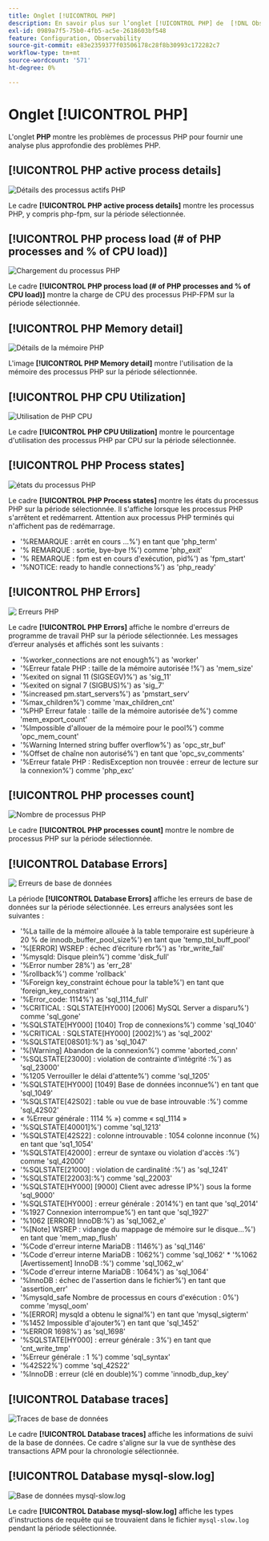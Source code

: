 ```yaml
---
title: Onglet [!UICONTROL PHP]
description: En savoir plus sur l’onglet [!UICONTROL PHP] de  [!DNL Observation for Adobe Commerce].
exl-id: 0989a7f5-75b0-4fb5-ac5e-2618603bf548
feature: Configuration, Observability
source-git-commit: e83e2359377f03506178c28f8b30993c172282c7
workflow-type: tm+mt
source-wordcount: '571'
ht-degree: 0%

---
```


# Onglet [!UICONTROL PHP]

L&#39;onglet **PHP** montre les problèmes de processus PHP pour fournir une analyse plus approfondie des problèmes PHP.

## [!UICONTROL PHP active process details]

![Détails des processus actifs PHP](../../assets/tools/php-active-process-details.jpg)

Le cadre **[!UICONTROL PHP active process details]** montre les processus PHP, y compris php-fpm, sur la période sélectionnée.

## [!UICONTROL PHP process load (# of PHP processes and % of CPU load)]

![Chargement du processus PHP](../../assets/tools/php-process-load.jpg)

Le cadre **[!UICONTROL PHP process load (# of PHP processes and % of CPU load)]** montre la charge de CPU des processus PHP-FPM sur la période sélectionnée.

## [!UICONTROL PHP Memory detail]

![Détails de la mémoire PHP](../../assets/tools/php-memory-detail.jpg)

L&#39;image **[!UICONTROL PHP Memory detail]** montre l&#39;utilisation de la mémoire des processus PHP sur la période sélectionnée.

## [!UICONTROL PHP CPU Utilization]

![Utilisation de PHP CPU](../../assets/tools/php-cpu-utilization.jpg)

Le cadre **[!UICONTROL PHP CPU Utilization]** montre le pourcentage d&#39;utilisation des processus PHP par CPU sur la période sélectionnée.

## [!UICONTROL PHP Process states]

![états du processus PHP](../../assets/tools/php-process-states-image-1.jpg)

Le cadre **[!UICONTROL PHP Process states]** montre les états du processus PHP sur la période sélectionnée. Il s&#39;affiche lorsque les processus PHP s&#39;arrêtent et redémarrent. Attention aux processus PHP terminés qui n&#39;affichent pas de redémarrage.

* &#39;%REMARQUE : arrêt en cours ...%&#39;) en tant que &#39;php_term&#39;
* &#39;% REMARQUE : sortie, bye-bye !%&#39;) comme &#39;php_exit&#39;
* &#39;% REMARQUE : fpm est en cours d&#39;exécution, pid%&#39;) as &#39;fpm_start&#39;
* &#39;%NOTICE: ready to handle connections%&#39;) as &#39;php_ready&#39;

## [!UICONTROL PHP Errors]

![&#x200B; Erreurs PHP &#x200B;](../../assets/tools/php-errors-image-1.jpg)

Le cadre **[!UICONTROL PHP Errors]** affiche le nombre d&#39;erreurs de programme de travail PHP sur la période sélectionnée. Les messages d’erreur analysés et affichés sont les suivants :

* &#39;%worker_connections are not enough%&#39;) as &#39;worker&#39;
* &#39;%Erreur fatale PHP : taille de la mémoire autorisée !%&#39;) as &#39;mem_size&#39;
* &#39;%exited on signal 11 (SIGSEGV)%&#39;) as &#39;sig_11&#39;
* &#39;%exited on signal 7 (SIGBUS)%&#39;) as &#39;sig_7&#39;
* &#39;%increased pm.start_servers%&#39;) as &#39;pmstart_serv&#39;
* &#39;%max_children%&#39;) comme &#39;max_children_cnt&#39;
* &#39;%PHP Erreur fatale : taille de la mémoire autorisée de%&#39;) comme &#39;mem_export_count&#39;
* &#39;%Impossible d&#39;allouer de la mémoire pour le pool%&#39;) comme &#39;opc_mem_count&#39;
* &#39;%Warning Interned string buffer overflow%&#39;) as &#39;opc_str_buf&#39;
* &#39;%Offset de chaîne non autorisé%&#39;) en tant que &#39;opc_sv_comments&#39;
* &#39;%Erreur fatale PHP : RedisException non trouvée : erreur de lecture sur la connexion%&#39;) comme &#39;php_exc&#39;

## [!UICONTROL PHP processes count]

![Nombre de processus PHP](../../assets/tools/php-processes-count.jpg)

Le cadre **[!UICONTROL PHP processes count]** montre le nombre de processus PHP sur la période sélectionnée.

## [!UICONTROL Database Errors]

![&#x200B; Erreurs de base de données &#x200B;](../../assets/tools/php-tab-database-errors.jpg)

La période **[!UICONTROL Database Errors]** affiche les erreurs de base de données sur la période sélectionnée. Les erreurs analysées sont les suivantes :

* &#39;%La taille de la mémoire allouée à la table temporaire est supérieure à 20 % de innodb_buffer_pool_size%&#39;) en tant que &#39;temp_tbl_buff_pool&#39;
* &#39;%\[ERROR\] WSREP : échec d’écriture rbr%&#39;) as &#39;rbr_write_fail&#39;
* &#39;%mysqld: Disque plein%&#39;) comme &#39;disk_full&#39;
* &#39;%Error number 28%&#39;) as &#39;err_28&#39;
* &#39;%rollback%&#39;) comme &#39;rollback&#39;
* &#39;%Foreign key_constraint échoue pour la table%&#39;) en tant que &#39;foreign_key_constraint&#39;
* &#39;%Error_code: 1114%&#39;) as &#39;sql_1114_full&#39;
* &#39;%CRITICAL : SQLSTATE[HY000] [2006] MySQL Server a disparu%&#39;) comme &#39;sql_gone&#39;
* &#39;%SQLSTATE[HY000] [1040] Trop de connexions%&#39;) comme &#39;sql_1040&#39;
* &#39;%CRITICAL : SQLSTATE[HY000] [2002]%&#39;) as &#39;sql_2002&#39;
* &#39;%SQLSTATE[08S01]:%&#39;) as &#39;sql_1047&#39;
* &#39;%[Warning] Abandon de la connexion%&#39;) comme &#39;aborted_conn&#39;
* &#39;%SQLSTATE[23000] : violation de contrainte d&#39;intégrité :%&#39;) as &#39;sql_23000&#39;
* &#39;%1205 Verrouiller le délai d&#39;attente%&#39;) comme &#39;sql_1205&#39;
* &#39;%SQLSTATE[HY000] [1049] Base de données inconnue%&#39;) en tant que &#39;sql_1049&#39;
* &#39;%SQLSTATE[42S02] : table ou vue de base introuvable :%&#39;) comme &#39;sql_42S02&#39;
* « %Erreur générale : 1114 % ») comme « sql_1114 »
* &#39;%SQLSTATE[40001]%&#39;) comme &#39;sql_1213&#39;
* &#39;%SQLSTATE[42S22] : colonne introuvable : 1054 colonne inconnue (%) en tant que &#39;sq1_1054&#39;
* &#39;%SQLSTATE[42000] : erreur de syntaxe ou violation d&#39;accès :%&#39;) comme &#39;sql_42000&#39;
* &#39;%SQLSTATE[21000] : violation de cardinalité :%&#39;) as &#39;sql_1241&#39;
* &#39;%SQLSTATE[22003]:%&#39;) comme &#39;sql_22003&#39;
* &#39;%SQLSTATE[HY000] [9000] Client avec adresse IP%&#39;) sous la forme &#39;sql_9000&#39;
* &#39;%SQLSTATE[HY000] : erreur générale : 2014%&#39;) en tant que &#39;sql_2014&#39;
* &#39;%1927 Connexion interrompue%&#39;) en tant que &#39;sql_1927&#39;
* &#39;%1062 \[ERROR\] InnoDB:%&#39;) as &#39;sql_1062_e&#39;
* &#39;%[Note] WSREP : vidange du mappage de mémoire sur le disque...%&#39;) en tant que &#39;mem_map_flush&#39;
* &#39;%Code d&#39;erreur interne MariaDB : 1146%&#39;) as &#39;sql_1146&#39;
* &#39;%Code d&#39;erreur interne MariaDB : 1062%&#39;) comme &#39;sql_1062&#39; * &#39;%1062 [Avertissement] InnoDB :%&#39;) comme &#39;sql_1062_w&#39;
* &#39;%Code d&#39;erreur interne MariaDB : 1064%&#39;) as &#39;sql_1064&#39;
* &#39;%InnoDB : échec de l&#39;assertion dans le fichier%&#39;) en tant que &#39;assertion_err&#39;
* &#39;%mysqld_safe Nombre de processus en cours d&#39;exécution : 0%&#39;) comme &#39;mysql_oom&#39;
* &#39;%\[ERROR\] mysqld a obtenu le signal%&#39;) en tant que &#39;mysql_sigterm&#39;
* &#39;%1452 Impossible d&#39;ajouter%&#39;) en tant que &#39;sql_1452&#39;
* &#39;%ERROR 1698%&#39;) as &#39;sql_1698&#39;
* &#39;%SQLSTATE[HY000] : erreur générale : 3%&#39;) en tant que &#39;cnt_write_tmp&#39;
* &#39;%Erreur générale : 1 %&#39;) comme &#39;sql_syntax&#39;
* &#39;%42S22%&#39;) comme &#39;sql_42S22&#39;
* &#39;%InnoDB : erreur (clé en double)%&#39;) comme &#39;innodb_dup_key&#39;

## [!UICONTROL Database traces]

![Traces de base de données](../../assets/tools/php-tab-database-traces.jpg)

Le cadre **[!UICONTROL Database traces]** affiche les informations de suivi de la base de données. Ce cadre s&#39;aligne sur la vue de synthèse des transactions APM pour la chronologie sélectionnée.

## [!UICONTROL Database mysql-slow.log]

![Base de données mysql-slow.log](../../assets/tools/php-tab-database-mysql-slow-log.jpg)

Le cadre **[!UICONTROL Database mysql-slow.log]** affiche les types d&#39;instructions de requête qui se trouvaient dans le fichier `mysql-slow.log` pendant la période sélectionnée.
